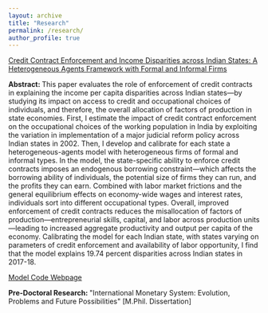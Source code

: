 ```yaml
---
layout: archive
title: "Research"
permalink: /research/
author_profile: true
---
```


<a href="https://kritikhanna.github.io/ContractEnforcement-GE/docs/CreditContractEnforcement_KritiKhanna.pdf"> Credit Contract Enforcement and Income Disparities across Indian States: A Heterogeneous Agents Framework with Formal and Informal Firms </a> <br />

<b> Abstract: </b> This paper evaluates the role of enforcement of credit contracts in explaining the income per capita disparities across Indian states—by studying its impact on access to credit and occupational choices of individuals, and therefore, the overall allocation of factors of production in state economies. First, I estimate the impact of credit contract enforcement on the occupational choices of the working population in India by exploiting the variation in implementation of a major judicial reform policy across Indian states in 2002. Then, I develop and calibrate for each state a heterogeneous-agents model with heterogeneous firms of formal and informal types. In the model, the state-specific ability to enforce credit contracts imposes an endogenous borrowing constraint—which affects the borrowing ability of individuals, the potential size of firms they can run, and the profits they can earn. Combined with labor market frictions and the general equilibrium effects on economy-wide wages and interest rates, individuals sort into different occupational types. Overall, improved enforcement of credit contracts reduces the misallocation of factors of production—entrepreneurial skills, capital, and labor across production units—leading to increased aggregate productivity and output per capita of the economy. Calibrating the model for each Indian state, with states varying on parameters of credit enforcement and availability of labor opportunity, I find that the model explains 19.74 percent disparities across Indian states in 2017-18.

 <a href="https://kritikhanna.github.io/ContractEnforcement-GE/"> Model Code Webpage </a> <br />


<b> Pre-Doctoral Research: </b> "International Monetary System: Evolution, Problems and Future Possibilities" [M.Phil. Dissertation]
